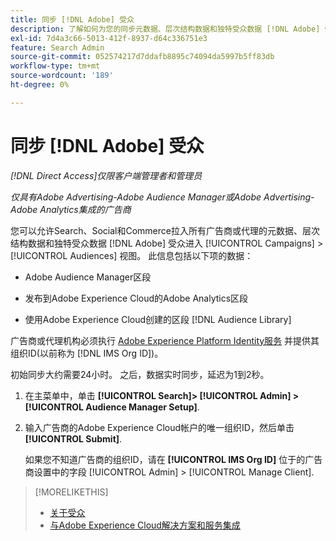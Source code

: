 ```yaml
---
title: 同步 [!DNL Adobe] 受众
description: 了解如何为您的同步元数据、层次结构数据和独特受众数据 [!DNL Adobe] 受众。
exl-id: 7d4a3c66-5013-412f-8937-d64c336751e3
feature: Search Admin
source-git-commit: 052574217d7ddafb8895c74094da5997b5ff83db
workflow-type: tm+mt
source-wordcount: '189'
ht-degree: 0%

---
```


# 同步 [!DNL Adobe] 受众

*[!DNL Direct Access]仅限客户端管理者和管理员*

*仅具有Adobe Advertising-Adobe Audience Manager或Adobe Advertising-Adobe Analytics集成的广告商*

您可以允许Search、Social和Commerce拉入所有广告商或代理的元数据、层次结构数据和独特受众数据 [!DNL Adobe] 受众进入 [!UICONTROL Campaigns] > [!UICONTROL Audiences] 视图。 此信息包括以下项的数据：

* Adobe Audience Manager区段

* 发布到Adobe Experience Cloud的Adobe Analytics区段

* 使用Adobe Experience Cloud创建的区段 [!DNL Audience Library]

广告商或代理机构必须执行 [Adobe Experience Platform Identity服务](https://experienceleague.adobe.com/docs/id-service/using/home.html) 并提供其组织ID(以前称为 [!DNL IMS Org ID])。

初始同步大约需要24小时。 之后，数据实时同步，延迟为1到2秒。

1. 在主菜单中，单击 **[!UICONTROL Search]> [!UICONTROL Admin] >[!UICONTROL Audience Manager Setup]**.

1. 输入广告商的Adobe Experience Cloud帐户的唯一组织ID，然后单击 **[!UICONTROL Submit]**.

   如果您不知道广告商的组织ID，请在 **[!UICONTROL IMS Org ID]** 位于的广告商设置中的字段 [!UICONTROL Admin] > [!UICONTROL Manage Client].

>[!MORELIKETHIS]
>
>* [关于受众](/help/search-social-commerce/campaign-management/campaigns/audience-about.md)
>* [与Adobe Experience Cloud解决方案和服务集成](/help/search-social-commerce/introduction/integrations.md)
